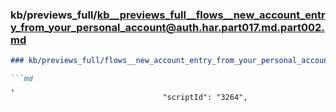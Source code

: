 ### kb/previews_full/kb__previews_full__flows__new_account_entry_from_your_personal_account@auth.har.part017.md.part002.md

```md
### kb/previews_full/flows__new_account_entry_from_your_personal_account@auth.har.part017.md (part 002)

```md
,
                                  "scriptId": "3264",
                           
```

```

```
